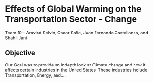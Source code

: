 # Effects of Global Warming on the Transportation Sector - Change
Team 10 - Aravind Selvin, Oscar Safie, Juan Fernando Castellanos, and Shahil Jani
## Objective
Our Goal was to provide an indepth look at Climate change and how it affects certain industries in the United States. These industries include Transportation, Energy, and....
